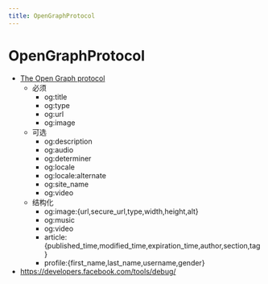 ```yaml
---
title: OpenGraphProtocol
---
```


# OpenGraphProtocol

- [The Open Graph protocol](https://ogp.me/)
  - 必须
    - og:title
    - og:type
    - og:url
    - og:image
  - 可选
    - og:description
    - og:audio
    - og:determiner
    - og:locale
    - og:locale:alternate
    - og:site_name
    - og:video
  - 结构化
    - og:image:{url,secure_url,type,width,height,alt}
    - og:music
    - og:video
    - article:{published_time,modified_time,expiration_time,author,section,tag}
    - profile:{first_name,last_name,username,gender}
- https://developers.facebook.com/tools/debug/
